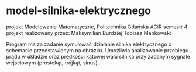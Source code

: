 # model-silnika-elektrycznego
projekt Modelowanie Matematyczne, Politechnika Gdańska ACiR semestr 4
projekt realizowany przez:
Maksymilian Burdziej 
Tobiasz Mańkowski

Program ma za zadanie symulować działanie silnika elektrycznego o schemacie przedstawionym na obrazku. Umożliwia analizowanie przebiegu prądu w układzie oraz prędkości kątowej wału silnika przy zadanym sygnale wejściowym (prostokąt, trójkąt, sinus).